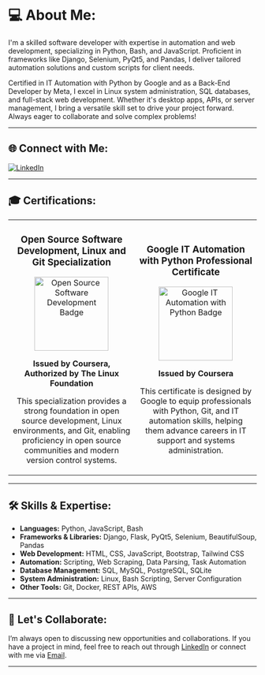 # 💻 About Me:
I'm a skilled software developer with expertise in automation and web development, specializing in Python, Bash, and JavaScript. Proficient in frameworks like Django, Selenium, PyQt5, and Pandas, I deliver tailored automation solutions and custom scripts for client needs.

Certified in IT Automation with Python by Google and as a Back-End Developer by Meta, I excel in Linux system administration, SQL databases, and full-stack web development. Whether it's desktop apps, APIs, or server management, I bring a versatile skill set to drive your project forward. Always eager to collaborate and solve complex problems!

---

## 🌐 Connect with Me:
[![LinkedIn](https://skillicons.dev/icons?i=linkedin)](https://linkedin.com/in/mjunaidjbr) 

---

## 🎓 Certifications:
<table>
  <tr>
    <td style="text-align: center;">
      <h3>Open Source Software Development, Linux and Git Specialization</h3>
      <a href="https://www.credly.com/badges/ad477ff6-44d4-4cd5-b45b-1bfec85897ae">
        <img src="https://github.com/user-attachments/assets/152c795b-ce5a-4bfd-a501-844ae897ee08" alt="Open Source Software Development Badge" style="width: 150px; max-width: 220px;">
      </a>
      <p><strong>Issued by Coursera, Authorized by The Linux Foundation</strong></p>
      <p>This specialization provides a strong foundation in open source development, Linux environments, and Git, enabling proficiency in open source communities and modern version control systems.</p>
    </td>
    <td style="text-align: center;">
      <h3>Google IT Automation with Python Professional Certificate</h3>
      <a href="https://www.credly.com/badges/9cea3615-1232-4b3e-9ad3-90937cc8542c">
        <img src="https://github.com/user-attachments/assets/99e0c30d-15af-4bb9-8fa6-c627543821de" alt="Google IT Automation with Python Badge" style="width: 150px; max-width: 220px;">
      </a>
      <p><strong>Issued by Coursera</strong></p>
      <p>This certificate is designed by Google to equip professionals with Python, Git, and IT automation skills, helping them advance careers in IT support and systems administration.</p>
    </td>
  </tr>
</table>

<!---
---

## 📊 GitHub Statistics:
<div style="display: flex; justify-content: center; flex-wrap: wrap; gap: 10px;">
    <img src="https://github-readme-stats.vercel.app/api?username=mjunaidjbr&theme=dark&hide_border=false&include_all_commits=false&count_private=false" alt="GitHub Stats" />
    <img src="https://github-readme-streak-stats.herokuapp.com/?user=mjunaidjbr&theme=dark&hide_border=false" alt="GitHub Streak Stats" />
    <img src="https://github-readme-stats.vercel.app/api/top-langs/?username=mjunaidjbr&theme=dark&hide_border=false&include_all_commits=false&count_private=false&layout=compact" alt="Top Languages" />
</div>
-->
---

## 🛠 Skills & Expertise:
- **Languages:** Python, JavaScript, Bash
- **Frameworks & Libraries:** Django, Flask, PyQt5, Selenium, BeautifulSoup, Pandas
- **Web Development:** HTML, CSS, JavaScript, Bootstrap, Tailwind CSS
- **Automation:** Scripting, Web Scraping, Data Parsing, Task Automation
- **Database Management:** SQL, MySQL, PostgreSQL, SQLite
- **System Administration:** Linux, Bash Scripting, Server Configuration
- **Other Tools:** Git, Docker, REST APIs, AWS

---

## 📧 Let's Collaborate:
I’m always open to discussing new opportunities and collaborations. If you have a project in mind, feel free to reach out through [LinkedIn](https://linkedin.com/in/mjunaidjbr) or connect with me via [Email](mailto:mjunaidjbr@gmail.com).

---

